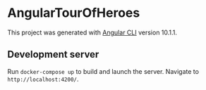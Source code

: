# AngularTourOfHeroes

This project was generated with [Angular CLI](https://github.com/angular/angular-cli) version 10.1.1.

## Development server

Run `docker-compose up` to build and launch the server. Navigate to `http://localhost:4200/`.